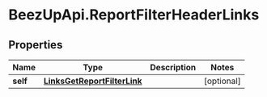 # BeezUpApi.ReportFilterHeaderLinks

## Properties
Name | Type | Description | Notes
------------ | ------------- | ------------- | -------------
**self** | [**LinksGetReportFilterLink**](LinksGetReportFilterLink.md) |  | [optional] 


